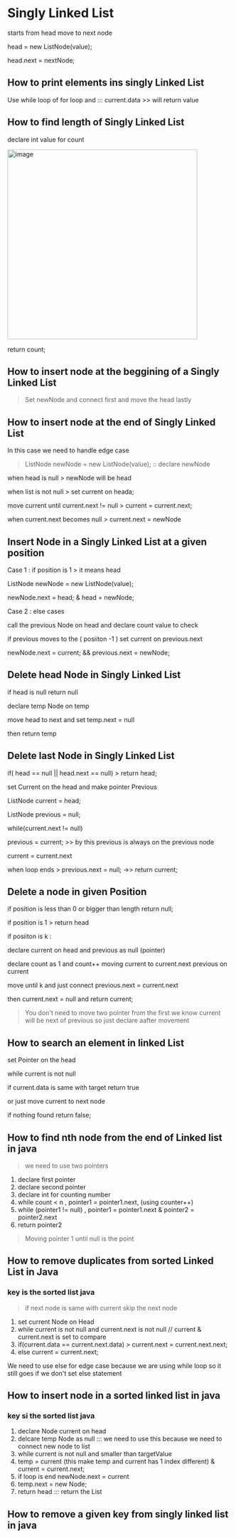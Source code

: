 # Singly Linked List
starts from head move to next node

head = new ListNode(value);

head.next = nextNode;

## How to print elements ins singly Linked List

Use while loop of for loop and ::: current.data >> will return value


## How to find length of Singly Linked List
declare int value for count

<img width="427" alt="image" src="https://github.com/user-attachments/assets/9e278a0f-1eb9-4b33-b66a-d4ec254a9266" />

return count;

## How to insert node at the beggining of a Singly Linked List
> Set newNode and connect first and move the head lastly

## How to insert node at the end of Singly Linked List
In this case we need to handle edge case

> ListNode newNode = new ListNode(value);  :: declare newNode

when head is null > newNode will be head

when list is not null > set current on heada;

move current until current.next != null > current = current.next;

when current.next becomes null > current.next = newNode

## Insert Node in a Singly Linked List at a given position

Case 1 : if position is 1 > it means head

ListNode newNode = new ListNode(value); 

newNode.next = head; & head = newNode;


Case 2 : else cases

call the previous Node on head and declare count value to check

if previous moves to the ( posiiton -1 ) set current on previous.next

newNode.next = current; && previous.next = newNode; 

## Delete head Node in Singly Linked List

if head is null return null

declare temp Node on temp

move head to next and set temp.next = null

then return temp

## Delete last Node in Singly Linked List

if( head == null || head.next == null) > return head;

set Current on the head and make pointer Previous

ListNode current = head;

ListNode previous = null;

while(current.next != null)

previous = current; >> by this previous is always on the previous node

current = current.next 

when loop ends > previous.next = null; ->> return current;

## Delete a node in given Position

if position is less than 0 or bigger than length return null;

if position is 1 > return head

if posiiton is k :

declare current on head and previous as null (pointer)

declare count as 1 and count++ moving current to current.next previous on current

move until k and just connect previous.next = current.next

then current.next = null and return current;

> You don't need to move two pointer from the first we know current will be next of previous so just declare aafter movement

## How to search an element in linked List
set Pointer on the head

while current is not null

if current.data is same with target return true

or just move current to next node

if nothing found return false;

## How to find nth node from the end of Linked list in java

> we need to use two pointers

1. declare first pointer
2. declare second pointer
3. declare int for counting number
4. while count < n , pointer1 = pointer1.next,  (using counter++)
5. while (pointer1 != null) , pointer1 = pointer1.next & pointer2 = pointer2.next
6. return pointer2

> Moving pointer 1 until null is the point

## How to remove duplicates from sorted Linked List in Java

### key is the sorted list java

> if next node is same with current skip the next node

1. set current Node on Head
2. while current is not null and current.next is not null // current & current.next is set to compare
3. if(current.data == current.next.data) > current.next = current.next.next;
4. else current = current.next;

We need to use else for edge case because we are using while loop so it still goes if we don't set else statement

## How to insert node in a sorted linked list in java
### key si the sorted list java

1. declare Node current on head
2. delcare temp Node as null ::: we need to use this because we need to connect new node to list
3. while current is not null and smaller than targetValue
4. temp = current (this make temp and current has 1 index different) & current = current.next; 
5. if loop is end newNode.next = current
6. temp.next = new Node;
7. return head ::: return the List

## How to remove a given key from singly linked list in java
